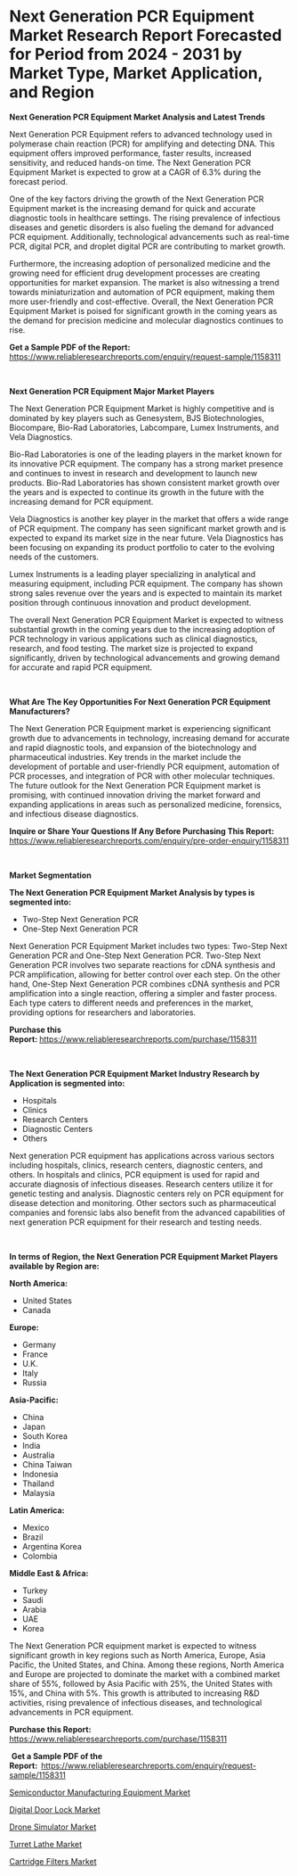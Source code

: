<p><h1>Next Generation PCR Equipment Market Research Report Forecasted for Period from 2024 -  2031 by Market Type, Market Application, and Region</h1></p><p><strong>Next Generation PCR Equipment Market Analysis and Latest Trends</strong></p>
<p><p>Next Generation PCR Equipment refers to advanced technology used in polymerase chain reaction (PCR) for amplifying and detecting DNA. This equipment offers improved performance, faster results, increased sensitivity, and reduced hands-on time. The Next Generation PCR Equipment Market is expected to grow at a CAGR of 6.3% during the forecast period.</p><p>One of the key factors driving the growth of the Next Generation PCR Equipment market is the increasing demand for quick and accurate diagnostic tools in healthcare settings. The rising prevalence of infectious diseases and genetic disorders is also fueling the demand for advanced PCR equipment. Additionally, technological advancements such as real-time PCR, digital PCR, and droplet digital PCR are contributing to market growth.</p><p>Furthermore, the increasing adoption of personalized medicine and the growing need for efficient drug development processes are creating opportunities for market expansion. The market is also witnessing a trend towards miniaturization and automation of PCR equipment, making them more user-friendly and cost-effective. Overall, the Next Generation PCR Equipment Market is poised for significant growth in the coming years as the demand for precision medicine and molecular diagnostics continues to rise.</p></p>
<p><strong>Get a Sample PDF of the Report:&nbsp;</strong> <a href="https://www.reliableresearchreports.com/enquiry/request-sample/1158311">https://www.reliableresearchreports.com/enquiry/request-sample/1158311</a></p>
<p>&nbsp;</p>
<p><strong>Next Generation PCR Equipment Major Market Players</strong></p>
<p><p>The Next Generation PCR Equipment Market is highly competitive and is dominated by key players such as Genesystem, BJS Biotechnologies, Biocompare, Bio-Rad Laboratories, Labcompare, Lumex Instruments, and Vela Diagnostics.</p><p>Bio-Rad Laboratories is one of the leading players in the market known for its innovative PCR equipment. The company has a strong market presence and continues to invest in research and development to launch new products. Bio-Rad Laboratories has shown consistent market growth over the years and is expected to continue its growth in the future with the increasing demand for PCR equipment.</p><p>Vela Diagnostics is another key player in the market that offers a wide range of PCR equipment. The company has seen significant market growth and is expected to expand its market size in the near future. Vela Diagnostics has been focusing on expanding its product portfolio to cater to the evolving needs of the customers.</p><p>Lumex Instruments is a leading player specializing in analytical and measuring equipment, including PCR equipment. The company has shown strong sales revenue over the years and is expected to maintain its market position through continuous innovation and product development.</p><p>The overall Next Generation PCR Equipment Market is expected to witness substantial growth in the coming years due to the increasing adoption of PCR technology in various applications such as clinical diagnostics, research, and food testing. The market size is projected to expand significantly, driven by technological advancements and growing demand for accurate and rapid PCR equipment.</p></p>
<p>&nbsp;</p>
<p><strong>What Are The Key Opportunities For Next Generation PCR Equipment Manufacturers?</strong></p>
<p><p>The Next Generation PCR Equipment market is experiencing significant growth due to advancements in technology, increasing demand for accurate and rapid diagnostic tools, and expansion of the biotechnology and pharmaceutical industries. Key trends in the market include the development of portable and user-friendly PCR equipment, automation of PCR processes, and integration of PCR with other molecular techniques. The future outlook for the Next Generation PCR Equipment market is promising, with continued innovation driving the market forward and expanding applications in areas such as personalized medicine, forensics, and infectious disease diagnostics.</p></p>
<p><strong>Inquire or Share Your Questions If Any Before Purchasing This Report:</strong> <a href="https://www.reliableresearchreports.com/enquiry/pre-order-enquiry/1158311">https://www.reliableresearchreports.com/enquiry/pre-order-enquiry/1158311</a></p>
<p>&nbsp;</p>
<p><strong>Market Segmentation</strong></p>
<p><strong>The Next Generation PCR Equipment Market Analysis by types is segmented into:</strong></p>
<p><ul><li>Two-Step Next Generation PCR</li><li>One-Step Next Generation PCR</li></ul></p>
<p><p>Next Generation PCR Equipment Market includes two types: Two-Step Next Generation PCR and One-Step Next Generation PCR. Two-Step Next Generation PCR involves two separate reactions for cDNA synthesis and PCR amplification, allowing for better control over each step. On the other hand, One-Step Next Generation PCR combines cDNA synthesis and PCR amplification into a single reaction, offering a simpler and faster process. Each type caters to different needs and preferences in the market, providing options for researchers and laboratories.</p></p>
<p><strong>Purchase this Report:&nbsp;</strong><a href="https://www.reliableresearchreports.com/purchase/1158311">https://www.reliableresearchreports.com/purchase/1158311</a></p>
<p>&nbsp;</p>
<p><strong>The Next Generation PCR Equipment Market Industry Research by Application is segmented into:</strong></p>
<p><ul><li>Hospitals</li><li>Clinics</li><li>Research Centers</li><li>Diagnostic Centers</li><li>Others</li></ul></p>
<p><p>Next generation PCR equipment has applications across various sectors including hospitals, clinics, research centers, diagnostic centers, and others. In hospitals and clinics, PCR equipment is used for rapid and accurate diagnosis of infectious diseases. Research centers utilize it for genetic testing and analysis. Diagnostic centers rely on PCR equipment for disease detection and monitoring. Other sectors such as pharmaceutical companies and forensic labs also benefit from the advanced capabilities of next generation PCR equipment for their research and testing needs.</p></p>
<p>&nbsp;</p>
<p><strong>In terms of Region, the Next Generation PCR Equipment Market Players available by Region are:</strong></p>
<p>
    <p> <strong> North America: </strong>
        <ul>
            <li>United States</li>
            <li>Canada</li>
        </ul>
        </p> 
    <p> <strong> Europe: </strong>
        <ul>
            <li>Germany</li>
            <li>France</li>
            <li>U.K.</li>
            <li>Italy</li>
            <li>Russia</li>
        </ul>
        </p> 
    <p> <strong> Asia-Pacific: </strong>
        <ul>
            <li>China</li>
            <li>Japan</li>
            <li>South Korea</li>
            <li>India</li>
            <li>Australia</li>
            <li>China Taiwan</li>
            <li>Indonesia</li>
            <li>Thailand</li>
            <li>Malaysia</li>
        </ul>
        </p> 
    <p> <strong> Latin America: </strong>
        <ul>
            <li>Mexico</li>
            <li>Brazil</li>
            <li>Argentina Korea</li>
            <li>Colombia</li>
        </ul>
        </p> 
    <p> <strong> Middle East & Africa: </strong>
        <ul>
            <li>Turkey</li>
            <li>Saudi</li>
            <li>Arabia</li>
            <li>UAE</li>
            <li>Korea</li>
        </ul>
    </p>
    </p>
<p><p>The Next Generation PCR equipment market is expected to witness significant growth in key regions such as North America, Europe, Asia Pacific, the United States, and China. Among these regions, North America and Europe are projected to dominate the market with a combined market share of 55%, followed by Asia Pacific with 25%, the United States with 15%, and China with 5%. This growth is attributed to increasing R&D activities, rising prevalence of infectious diseases, and technological advancements in PCR equipment.</p></p>
<p><strong>Purchase this Report: </strong><a href="https://www.reliableresearchreports.com/purchase/1158311">https://www.reliableresearchreports.com/purchase/1158311</a></p>
<p>&nbsp;<strong>Get a Sample PDF of the Report:&nbsp;&nbsp;</strong><a href="https://www.reliableresearchreports.com/enquiry/request-sample/1158311">https://www.reliableresearchreports.com/enquiry/request-sample/1158311</a></p>
<p><strong></strong></p>
<p><p><a href="https://medium.com/@carolynblack669/semiconductor-manufacturing-equipment-market-trends-forecast-and-competitive-analysis-to-2031-b1847c27c105">Semiconductor Manufacturing Equipment Market</a></p><p><a href="https://medium.com/@carolynblack669/decoding-digital-door-lock-market-metrics-market-share-trends-and-growth-patterns-05ad84bf60ed">Digital Door Lock Market</a></p><p><a href="https://medium.com/@carolynblack669/drone-simulator-market-outlook-industry-overview-and-forecast-2024-to-2031-8c7e4c521230">Drone Simulator Market</a></p><p><a href="https://medium.com/@carolynblack669/turret-lathe-market-the-key-to-successful-business-strategy-forecast-till-2031-45eda12604aa">Turret Lathe Market</a></p><p><a href="https://medium.com/@carolynblack669/cartridge-filters-market-trends-and-market-analysis-forecasted-for-period-2024-2031-8ac06752b34f">Cartridge Filters Market</a></p></p>
